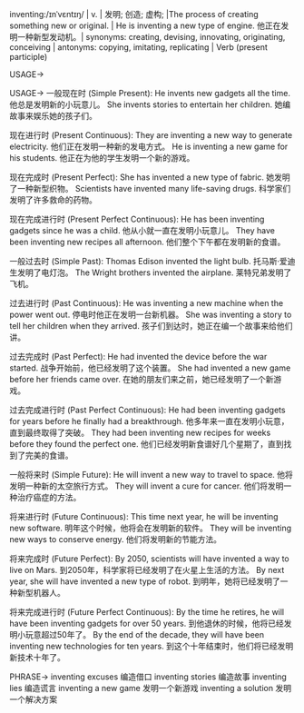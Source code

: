 inventing:/ɪnˈvɛntɪŋ/ | v. | 发明; 创造; 虚构; |The process of creating something new or original.  |  He is inventing a new type of engine. 他正在发明一种新型发动机。| synonyms: creating, devising, innovating, originating, conceiving | antonyms: copying, imitating, replicating | Verb (present participle)

USAGE->

USAGE->
一般现在时 (Simple Present):
He invents new gadgets all the time.  他总是发明新的小玩意儿。
She invents stories to entertain her children. 她编故事来娱乐她的孩子们。

现在进行时 (Present Continuous):
They are inventing a new way to generate electricity.  他们正在发明一种新的发电方式。
He is inventing a new game for his students. 他正在为他的学生发明一个新的游戏。

现在完成时 (Present Perfect):
She has invented a new type of fabric. 她发明了一种新型织物。
Scientists have invented many life-saving drugs. 科学家们发明了许多救命的药物。

现在完成进行时 (Present Perfect Continuous):
He has been inventing gadgets since he was a child. 他从小就一直在发明小玩意儿。
They have been inventing new recipes all afternoon. 他们整个下午都在发明新的食谱。

一般过去时 (Simple Past):
Thomas Edison invented the light bulb. 托马斯·爱迪生发明了电灯泡。
The Wright brothers invented the airplane.  莱特兄弟发明了飞机。

过去进行时 (Past Continuous):
He was inventing a new machine when the power went out.  停电时他正在发明一台新机器。
She was inventing a story to tell her children when they arrived. 孩子们到达时，她正在编一个故事来给他们讲。

过去完成时 (Past Perfect):
He had invented the device before the war started.  战争开始前，他已经发明了这个装置。
She had invented a new game before her friends came over.  在她的朋友们来之前，她已经发明了一个新游戏。

过去完成进行时 (Past Perfect Continuous):
He had been inventing gadgets for years before he finally had a breakthrough. 他多年来一直在发明小玩意，直到最终取得了突破。
They had been inventing new recipes for weeks before they found the perfect one.  他们已经发明新食谱好几个星期了，直到找到了完美的食谱。

一般将来时 (Simple Future):
He will invent a new way to travel to space. 他将发明一种新的太空旅行方式。
They will invent a cure for cancer. 他们将发明一种治疗癌症的方法。

将来进行时 (Future Continuous):
This time next year, he will be inventing new software. 明年这个时候，他将会在发明新的软件。
They will be inventing new ways to conserve energy. 他们将发明新的节能方法。

将来完成时 (Future Perfect):
By 2050, scientists will have invented a way to live on Mars. 到2050年，科学家将已经发明了在火星上生活的方法。
By next year, she will have invented a new type of robot. 到明年，她将已经发明了一种新型机器人。

将来完成进行时 (Future Perfect Continuous):
By the time he retires, he will have been inventing gadgets for over 50 years. 到他退休的时候，他将已经发明小玩意超过50年了。
By the end of the decade, they will have been inventing new technologies for ten years. 到这个十年结束时，他们将已经发明新技术十年了。


PHRASE->
inventing excuses  编造借口
inventing stories  编造故事
inventing lies  编造谎言
inventing a new game  发明一个新游戏
inventing a solution  发明一个解决方案
